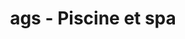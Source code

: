 ---
title: "ags - Piscine et spa"
url: /ollioules/ags-piscine-et-spa-technopole-var-matin/
shop: Pool
---